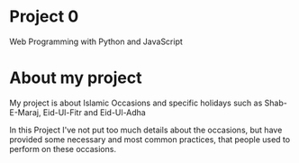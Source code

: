 # Project 0

Web Programming with Python and JavaScript

# About my project

My project is about Islamic Occasions and specific holidays such as Shab-E-Maraj, Eid-Ul-Fitr and Eid-Ul-Adha

In this Project I've not put too much details about the occasions, but have provided some necessary and most common practices, that people used to perform on these occasions.
